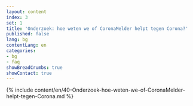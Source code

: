 ```yaml
---
layout: content
index: 3
set: 1
title: 'Onderzoek: hoe weten we of CoronaMelder helpt tegen Corona?'
published: false
lang: bg
contentLang: en
categories:
- bg
- faq
showBreadCrumbs: true
showContact: true
---
```

{% include content/en/40-Onderzoek-hoe-weten-we-of-CoronaMelder-helpt-tegen-Corona.md %}
 